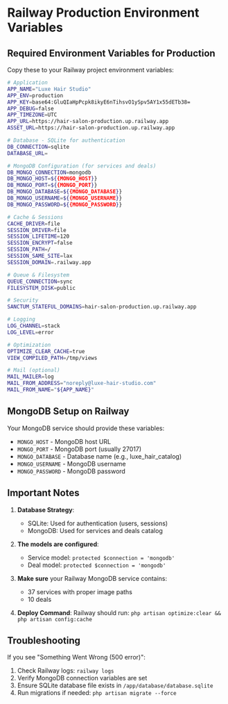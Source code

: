 # Railway Production Environment Variables

## Required Environment Variables for Production

Copy these to your Railway project environment variables:

```bash
# Application
APP_NAME="Luxe Hair Studio"
APP_ENV=production
APP_KEY=base64:GluQIaHpPcpk8ikyE6nTihsvO1ySpv5AY1x55dETb38=
APP_DEBUG=false
APP_TIMEZONE=UTC
APP_URL=https://hair-salon-production.up.railway.app
ASSET_URL=https://hair-salon-production.up.railway.app

# Database - SQLite for authentication
DB_CONNECTION=sqlite
DATABASE_URL=

# MongoDB Configuration (for services and deals)
DB_MONGO_CONNECTION=mongodb
DB_MONGO_HOST=${{MONGO_HOST}}
DB_MONGO_PORT=${{MONGO_PORT}}
DB_MONGO_DATABASE=${{MONGO_DATABASE}}
DB_MONGO_USERNAME=${{MONGO_USERNAME}}
DB_MONGO_PASSWORD=${{MONGO_PASSWORD}}

# Cache & Sessions
CACHE_DRIVER=file
SESSION_DRIVER=file
SESSION_LIFETIME=120
SESSION_ENCRYPT=false
SESSION_PATH=/
SESSION_SAME_SITE=lax
SESSION_DOMAIN=.railway.app

# Queue & Filesystem
QUEUE_CONNECTION=sync
FILESYSTEM_DISK=public

# Security
SANCTUM_STATEFUL_DOMAINS=hair-salon-production.up.railway.app

# Logging
LOG_CHANNEL=stack
LOG_LEVEL=error

# Optimization
OPTIMIZE_CLEAR_CACHE=true
VIEW_COMPILED_PATH=/tmp/views

# Mail (optional)
MAIL_MAILER=log
MAIL_FROM_ADDRESS="noreply@luxe-hair-studio.com"
MAIL_FROM_NAME="${APP_NAME}"
```

## MongoDB Setup on Railway

Your MongoDB service should provide these variables:
- `MONGO_HOST` - MongoDB host URL
- `MONGO_PORT` - MongoDB port (usually 27017)
- `MONGO_DATABASE` - Database name (e.g., luxe_hair_catalog)
- `MONGO_USERNAME` - MongoDB username
- `MONGO_PASSWORD` - MongoDB password

## Important Notes

1. **Database Strategy**: 
   - SQLite: Used for authentication (users, sessions)
   - MongoDB: Used for services and deals catalog

2. **The models are configured**:
   - Service model: `protected $connection = 'mongodb'`
   - Deal model: `protected $connection = 'mongodb'`

3. **Make sure** your Railway MongoDB service contains:
   - 37 services with proper image paths
   - 10 deals
   
4. **Deploy Command**: 
   Railway should run: `php artisan optimize:clear && php artisan config:cache`

## Troubleshooting

If you see "Something Went Wrong (500 error)":
1. Check Railway logs: `railway logs`
2. Verify MongoDB connection variables are set
3. Ensure SQLite database file exists in `/app/database/database.sqlite`
4. Run migrations if needed: `php artisan migrate --force`
